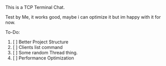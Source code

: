 This is a TCP Terminal Chat.

Test by Me, it works good, maybe i can optimize it but im happy with it for now.

To-Do:
1. [ ] Better Project Structure
2. [ ] Clients list command
3. [ ] Some random Thread thing.
4. [ ] Performance Optimization
